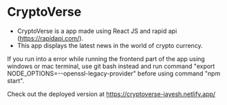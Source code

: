 # CryptoVerse

- CryptoVerse is a app made using React JS and rapid api (https://rapidapi.com/).
- This app displays the latest news in the world of crypto currency.

If you run into a error while running the frontend part of the app using windows or mac terminal, use git bash instead and run command "export NODE_OPTIONS=--openssl-legacy-provider" before using command "npm start".

Check out the deployed version at https://cryptoverse-jayesh.netlify.app/